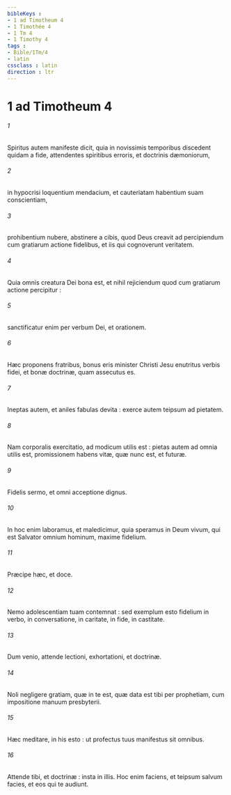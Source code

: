 ```yaml
---
bibleKeys : 
- 1 ad Timotheum 4
- 1 Timothée 4
- 1 Tm 4
- 1 Timothy 4
tags : 
- Bible/1Tm/4
- latin
cssclass : latin
direction : ltr
---
```


# 1 ad Timotheum 4

###### 1
Spiritus autem manifeste dicit, quia in novissimis temporibus discedent quidam a fide, attendentes spiritibus erroris, et doctrinis dæmoniorum,
###### 2
in hypocrisi loquentium mendacium, et cauteriatam habentium suam conscientiam,
###### 3
prohibentium nubere, abstinere a cibis, quod Deus creavit ad percipiendum cum gratiarum actione fidelibus, et iis qui cognoverunt veritatem.
###### 4
Quia omnis creatura Dei bona est, et nihil rejiciendum quod cum gratiarum actione percipitur :
###### 5
sanctificatur enim per verbum Dei, et orationem.
###### 6
Hæc proponens fratribus, bonus eris minister Christi Jesu enutritus verbis fidei, et bonæ doctrinæ, quam assecutus es.
###### 7
Ineptas autem, et aniles fabulas devita : exerce autem teipsum ad pietatem.
###### 8
Nam corporalis exercitatio, ad modicum utilis est : pietas autem ad omnia utilis est, promissionem habens vitæ, quæ nunc est, et futuræ.
###### 9
Fidelis sermo, et omni acceptione dignus.
###### 10
In hoc enim laboramus, et maledicimur, quia speramus in Deum vivum, qui est Salvator omnium hominum, maxime fidelium.
###### 11
Præcipe hæc, et doce.
###### 12
Nemo adolescentiam tuam contemnat : sed exemplum esto fidelium in verbo, in conversatione, in caritate, in fide, in castitate.
###### 13
Dum venio, attende lectioni, exhortationi, et doctrinæ.
###### 14
Noli negligere gratiam, quæ in te est, quæ data est tibi per prophetiam, cum impositione manuum presbyterii.
###### 15
Hæc meditare, in his esto : ut profectus tuus manifestus sit omnibus.
###### 16
Attende tibi, et doctrinæ : insta in illis. Hoc enim faciens, et teipsum salvum facies, et eos qui te audiunt.
